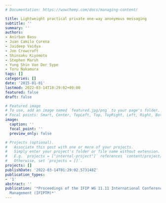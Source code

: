 ```yaml
---
# Documentation: https://wowchemy.com/docs/managing-content/

title: Lightweight practical private one-way anonymous messaging
subtitle: ''
summary: ''
authors:
- Anirban Basu
- Juan Camilo Corena
- Jaideep Vaidya
- Jon Crowcroft
- Shinsaku Kiyomoto
- Stephen Marsh
- Yung Shin Van Der Sype
- Toru Nakamura
tags: []
categories: []
date: '2015-01-01'
lastmod: 2022-03-14T10:29:02+09:00
featured: false
draft: false

# Featured image
# To use, add an image named `featured.jpg/png` to your page's folder.
# Focal points: Smart, Center, TopLeft, Top, TopRight, Left, Right, BottomLeft, Bottom, BottomRight.
image:
  caption: ''
  focal_point: ''
  preview_only: false

# Projects (optional).
#   Associate this post with one or more of your projects.
#   Simply enter your project's folder or file name without extension.
#   E.g. `projects = ["internal-project"]` references `content/project/deep-learning/index.md`.
#   Otherwise, set `projects = []`.
projects: []
publishDate: '2022-03-14T01:29:02.573148Z'
publication_types:
- '1'
abstract: ''
publication: '*Proceedings of the IFIP WG 11.11 International Conference on Trust
  Management (IFIPTM)*'
---
```

